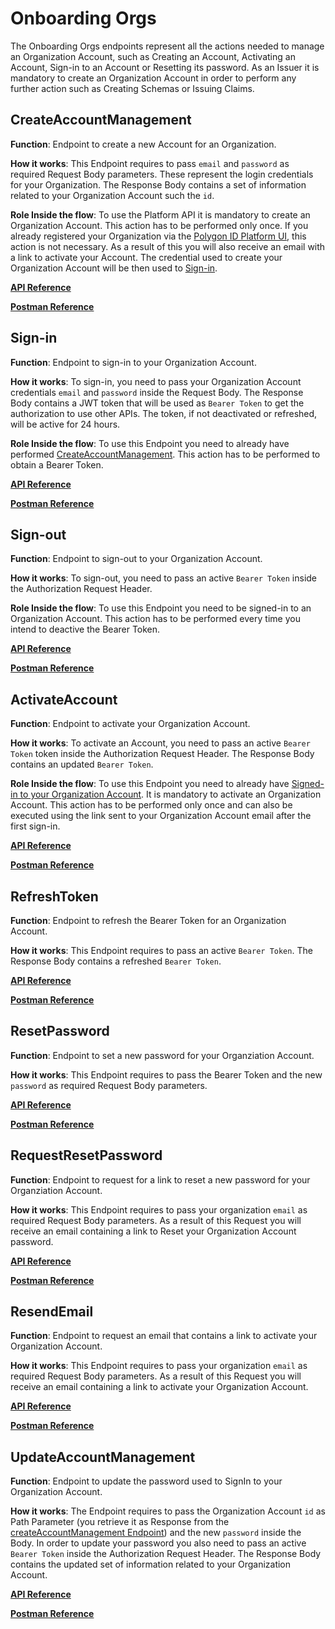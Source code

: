 # Onboarding Orgs

The Onboarding Orgs endpoints represent all the actions needed to manage an Organization Account, such as Creating an Account, Activating an Account, Sign-in to an Account or Resetting its password. As an Issuer it is mandatory to create an Organization Account in order to perform any further action such as Creating Schemas or Issuing Claims.

## CreateAccountManagement

**Function**: Endpoint to create a new Account for an Organization. 

**How it works**: This Endpoint requires to pass `email` and `password` as required Request Body parameters. These represent the login credentials for your Organization. The Response Body contains a set of information related to your Organization Account such the `id`. 

**Role Inside the flow**: To use the Platform API it is mandatory to create an Organization Account. This action has to be performed only once. If you already registered your Organization via the [Polygon ID Platform UI](https://platform-test.polygonid.com/), this action is not necessary. As a result of this you will also receive an email with a link to activate your Account. The credential used to create your Organization Account will be then used to [Sign-in](#sign-in). 

**[API Reference](https://api-staging.polygonid.com/#tag/Onboarding-Orgs/operation/CreateAccountManagement)**

**[Postman Reference](https://web.postman.co/workspace/My-Workspace~ef6b645d-1b41-44d0-80fa-29f8f99bea63/request/19130748-e3215056-5796-42b9-b9cb-bf8a543837a8)**

## Sign-in

**Function**: Endpoint to sign-in to your Organization Account.

**How it works**: To sign-in, you need to pass your Organization Account credentials `email` and `password` inside the Request Body. The Response Body contains a JWT token that will be used as `Bearer Token` to get the authorization to use other APIs. The token, if not deactivated or refreshed, will be active for 24 hours.

**Role Inside the flow**: To use this Endpoint you need to already have performed [CreateAccountManagement](#createAccountmanagement). This action has to be performed to obtain a Bearer Token.

**[API Reference](https://api-staging.polygonid.com/#tag/Onboarding-Orgs/operation/CreateAccountManagement)**

**[Postman Reference](https://web.postman.co/workspace/My-Workspace~ef6b645d-1b41-44d0-80fa-29f8f99bea63/request/19130748-e3215056-5796-42b9-b9cb-bf8a543837a8)**

## Sign-out

**Function**: Endpoint to sign-out to your Organization Account.

**How it works**: To sign-out, you need to pass an active `Bearer Token` inside the Authorization Request Header.

**Role Inside the flow**: To use this Endpoint you need to be signed-in to an Organization Account. This action has to be performed every time you intend to deactive the Bearer Token.

**[API Reference](https://api-staging.polygonid.com/#tag/Onboarding-Orgs/operation/CreateAccountManagement)**

**[Postman Reference](https://web.postman.co/workspace/My-Workspace~ef6b645d-1b41-44d0-80fa-29f8f99bea63/request/19130748-e3215056-5796-42b9-b9cb-bf8a543837a8)**

## ActivateAccount

**Function**: Endpoint to activate your Organization Account. 

**How it works**: To activate an Account, you need to pass an active `Bearer Token` token inside the Authorization Request Header. The Response Body contains an updated `Bearer Token`.

**Role Inside the flow**: To use this Endpoint you need to already have [Signed-in to your Organization Account](#sign-in). It is mandatory to activate an Organization Account. This action has to be performed only once and can also be executed using the link sent to your Organization Account email after the first sign-in. 

**[API Reference](https://api-staging.polygonid.com/#tag/Onboarding-Orgs/operation/CreateAccountManagement)**

**[Postman Reference](https://web.postman.co/workspace/My-Workspace~ef6b645d-1b41-44d0-80fa-29f8f99bea63/request/19130748-e3215056-5796-42b9-b9cb-bf8a543837a8)**

## RefreshToken

**Function**: Endpoint to refresh the Bearer Token for an Organization Account. 

**How it works**: This Endpoint requires to pass an active `Bearer Token`. The Response Body contains a refreshed `Bearer Token`. 

**[API Reference](https://api-staging.polygonid.com/#tag/Onboarding-Orgs/operation/CreateAccountManagement)**

**[Postman Reference](https://web.postman.co/workspace/My-Workspace~ef6b645d-1b41-44d0-80fa-29f8f99bea63/request/19130748-e3215056-5796-42b9-b9cb-bf8a543837a8)**

## ResetPassword

**Function**: Endpoint to set a new password for your Organziation Account. 

**How it works**: This Endpoint requires to pass the Bearer Token and the new `password` as required Request Body parameters.

**[API Reference](https://api-staging.polygonid.com/#tag/Onboarding-Orgs/operation/CreateAccountManagement)**

**[Postman Reference](https://web.postman.co/workspace/My-Workspace~ef6b645d-1b41-44d0-80fa-29f8f99bea63/request/19130748-e3215056-5796-42b9-b9cb-bf8a543837a8)**

## RequestResetPassword

**Function**: Endpoint to request for a link to reset a new password for your Organziation Account. 

**How it works**: This Endpoint requires to pass your organization `email` as required Request Body parameters. As a result of this Request you will receive an email containing a link to Reset your Organization Account password.

**[API Reference](https://api-staging.polygonid.com/#tag/Onboarding-Orgs/operation/CreateAccountManagement)**

**[Postman Reference](https://web.postman.co/workspace/My-Workspace~ef6b645d-1b41-44d0-80fa-29f8f99bea63/request/19130748-e3215056-5796-42b9-b9cb-bf8a543837a8)**

## ResendEmail

**Function**: Endpoint to request an email that contains a link to activate your Organization Account.

**How it works**: This Endpoint requires to pass your organization `email` as required Request Body parameters. As a result of this Request you will receive an email containing a link to activate your Organization Account.

**[API Reference](https://api-staging.polygonid.com/#tag/Onboarding-Orgs/operation/CreateAccountManagement)**

**[Postman Reference](https://web.postman.co/workspace/My-Workspace~ef6b645d-1b41-44d0-80fa-29f8f99bea63/request/19130748-e3215056-5796-42b9-b9cb-bf8a543837a8)**

## UpdateAccountManagement

**Function**: Endpoint to update the password used to SignIn to your Organization Account.

**How it works**: The Endpoint requires to pass the Organization Account `id` as Path Parameter (you retrieve it as Response from the [createAccountManagement Endpoint](#createAccountmanagement)) and the new `password` inside the Body. In order to update your password you also need to pass an active `Bearer Token` inside the Authorization Request Header. The Response Body contains the updated set of information related to your Organization Account. 

**[API Reference](https://api-staging.polygonid.com/#tag/Onboarding-Orgs/operation/CreateAccountManagement)**

**[Postman Reference](https://web.postman.co/workspace/My-Workspace~ef6b645d-1b41-44d0-80fa-29f8f99bea63/request/19130748-e3215056-5796-42b9-b9cb-bf8a543837a8)**

